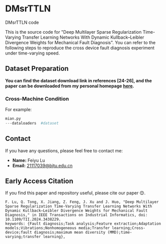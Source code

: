 # DMsrTTLN
DMsrTTLN code

This is the source code for "Deep Multilayer Sparse Regularization Time-Varying Transfer Learning Networks With Dynamic Kullback–Leibler Divergence Weights for Mechanical Fault Diagnosis". You can refer to the following steps to reproduce the cross device fault diagnosis experiment under time-varying speed.

## Dataset Preparation

**You can find the dataset download link in references [24-26], and the paper can be downloaded from my personal homepage [here](https://john-520.github.io/).**


### Cross-Machine Condition

For example:

```python
mian.py
---dataloaders  #dataset

```

## Contact

If you have any questions, please feel free to contact me:

- **Name:** Feiyu Lu
- **Email:** 21117039@bjtu.edu.cn

## Early Access Citation

If you find this paper and repository useful, please cite our paper 😊.

```
F. Lu, Q. Tong, X. Jiang, Z. Feng, J. Xu and J. Huo, "Deep Multilayer Sparse Regularization Time-Varying Transfer Learning Networks With Dynamic Kullback–Leibler Divergence Weights for Mechanical Fault Diagnosis," in IEEE Transactions on Industrial Informatics, doi: 10.1109/TII.2024.3438229.
keywords: {Fault diagnosis;Task analysis;Feature extraction;Adaptation models;Vibrations;Nonhomogeneous media;Transfer learning;Cross-device;fault diagnosis;maximum mean diversity (MMD);time-varying;transfer learning},


```

